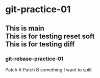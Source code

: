 # git-practice-01
This is main <br>
This is for testing reset soft <br>
This is for testing diff <br>
---
### git-rebase-practice-01
Patch A 
Patch B
something 
I want to split
